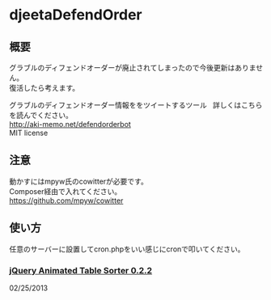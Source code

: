 # djeetaDefendOrder
## 概要  
グラブルのディフェンドオーダーが廃止されてしまったので今後更新はありません。  
復活したら考えます。

グラブルのディフェンドオーダー情報ををツイートするツール  
詳しくはこちらを読んでください。  
http://aki-memo.net/defendorderbot  
MIT license

## 注意
動かすにはmpyw氏のcowitterが必要です。  
Composer経由で入れてください。  
https://github.com/mpyw/cowitter

## 使い方
任意のサーバーに設置してcron.phpをいい感じにcronで叩いてください。

### [ jQuery Animated Table Sorter 0.2.2](http://www.matanhershberg.com/plugins/jquery-animated-table-sorter/)
02/25/2013
